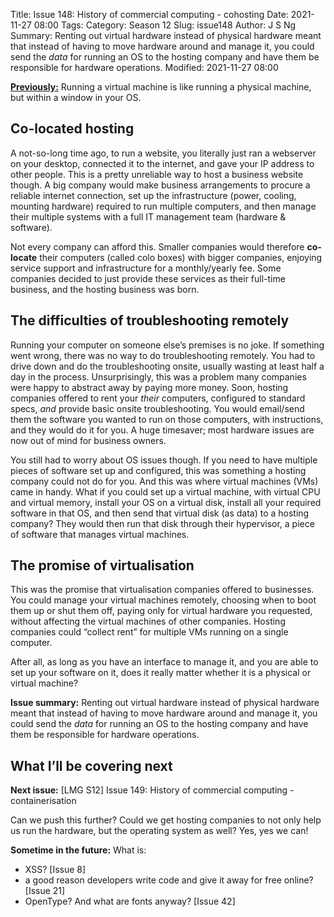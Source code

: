 Title: Issue 148: History of commercial computing - cohosting
Date: 2021-11-27 08:00
Tags: 
Category: Season 12
Slug: issue148
Author: J S Ng
Summary: Renting out virtual hardware instead of physical hardware meant that instead of having to move hardware around and manage it, you could send the *data* for running an OS to the hosting company and have them be responsible for hardware operations.
Modified: 2021-11-27 08:00

[**Previously:**](https://buttondown.email/laymansguide/archive/) Running a virtual machine is like running a physical machine, but within a window in your OS.

## Co-located hosting

A not-so-long time ago, to run a website, you literally just ran a webserver on your desktop, connected it to the internet, and gave your IP address to other people. This is a pretty unreliable way to host a business website though. A big company would make business arrangements to procure a reliable internet connection, set up the infrastructure (power, cooling, mounting hardware) required to run multiple computers, and then manage their multiple systems with a full IT management team (hardware & software).

Not every company can afford this. Smaller companies would therefore **co-locate** their computers (called colo boxes) with bigger companies, enjoying service support and infrastructure for a monthly/yearly fee. Some companies decided to just provide these services as their full-time business, and the hosting business was born.

## The difficulties of troubleshooting remotely

Running your computer on someone else’s premises is no joke. If something went wrong, there was no way to do troubleshooting remotely. You had to drive down and do the troubleshooting onsite, usually wasting at least half a day in the process. Unsurprisingly, this was a problem many companies were happy to abstract away by paying more money. Soon, hosting companies offered to rent your _their_ computers, configured to standard specs, _and_ provide basic onsite troubleshooting. You would email/send them the software you wanted to run on those computers, with instructions, and they would do it for you. A huge timesaver; most hardware issues are now out of mind for business owners.

You still had to worry about OS issues though. If you need to have multiple pieces of software set up and configured, this was something a hosting company could not do for you. And this was where virtual machines (VMs) came in handy. What if you could set up a virtual machine, with virtual CPU and virtual memory, install your OS on a virtual disk, install all your required software in that OS, and then send that virtual disk (as data) to a hosting company? They would then run that disk through their hypervisor, a piece of software that manages virtual machines.

## The promise of virtualisation

This was the promise that virtualisation companies offered to businesses. You could manage your virtual machines remotely, choosing when to boot them up or shut them off, paying only for virtual hardware you requested, without affecting the virtual machines of other companies. Hosting companies could “collect rent” for multiple VMs running on a single computer.

After all, as long as you have an interface to manage it, and you are able to set up your software on it, does it really matter whether it is a physical or virtual machine?

**Issue summary:** Renting out virtual hardware instead of physical hardware meant that instead of having to move hardware around and manage it, you could send the *data* for running an OS to the hosting company and have them be responsible for hardware operations.

## What I’ll be covering next

**Next issue:** [LMG S12] Issue 149: History of commercial computing - containerisation

Can we push this further? Could we get hosting companies to not only help us run the hardware, but the operating system as well? Yes, yes we can!

**Sometime in the future:** What is:

- XSS? [Issue 8]
- a good reason developers write code and give it away for free online? [Issue 21]
- OpenType? And what are fonts anyway? [Issue 42]
